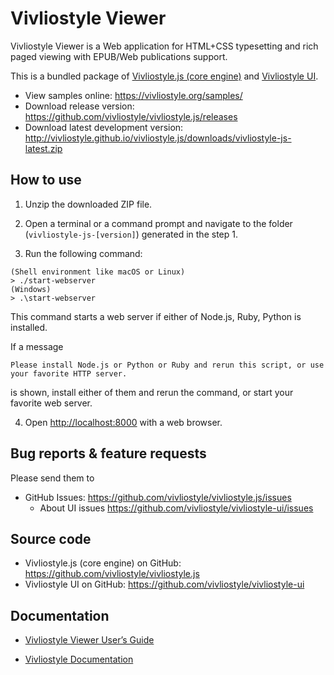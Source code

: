 # Vivliostyle Viewer

Vivliostyle Viewer is a Web application for HTML+CSS typesetting and rich paged viewing with EPUB/Web publications support.

This is a bundled package of [Vivliostyle.js (core engine)](https://github.com/vivliostyle/vivliostyle.js) and [Vivliostyle UI](https://github.com/vivliostyle/vivliostyle-ui).

- View samples online: <https://vivliostyle.org/samples/>
- Download release version: <https://github.com/vivliostyle/vivliostyle.js/releases>
- Download latest development version: <http://vivliostyle.github.io/vivliostyle.js/downloads/vivliostyle-js-latest.zip>

## How to use

1. Unzip the downloaded ZIP file.

2. Open a terminal or a command prompt and navigate to the folder (`vivliostyle-js-[version]`) generated in the step 1.

3. Run the following command:

```
(Shell environment like macOS or Linux)
> ./start-webserver
(Windows)
> .\start-webserver
```

This command starts a web server if either of Node.js, Ruby, Python is installed.

If a message

```
Please install Node.js or Python or Ruby and rerun this script, or use your favorite HTTP server.
```

is shown, install either of them and rerun the command, or start your favorite web server.

4. Open <http://localhost:8000> with a web browser.

## Bug reports & feature requests

Please send them to

- GitHub Issues: <https://github.com/vivliostyle/vivliostyle.js/issues>
  - About UI issues <https://github.com/vivliostyle/vivliostyle-ui/issues>

## Source code

- Vivliostyle.js (core engine) on GitHub: <https://github.com/vivliostyle/vivliostyle.js>
- Vivliostyle UI on GitHub: <https://github.com/vivliostyle/vivliostyle-ui>

## Documentation

- [Vivliostyle Viewer User’s Guide](https://vivliostyle.github.io/vivliostyle.js/docs/en/)

- [Vivliostyle Documentation](https://vivliostyle.org/docs/)
